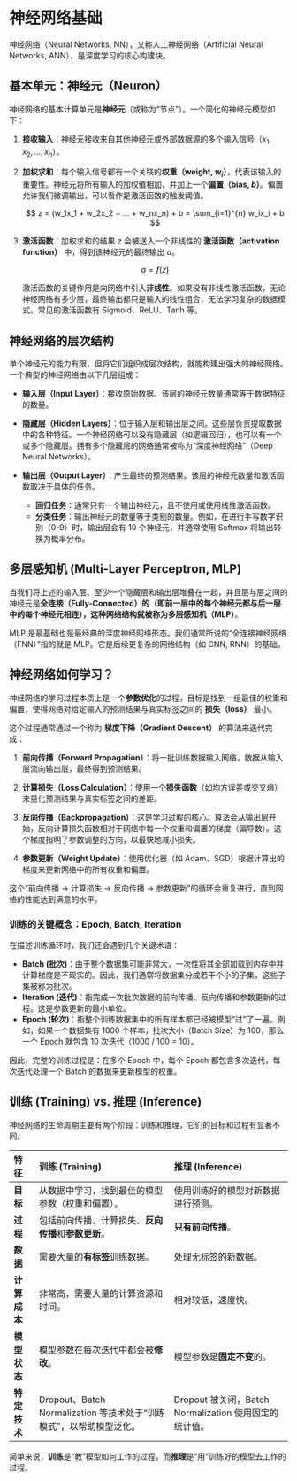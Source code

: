 # 神经网络基础

神经网络（Neural Networks, NN），又称人工神经网络（Artificial Neural Networks, ANN），是深度学习的核心构建块。

## 基本单元：神经元（Neuron）

神经网络的基本计算单元是**神经元**（或称为“节点”）。一个简化的神经元模型如下：

1.  **接收输入**：神经元接收来自其他神经元或外部数据源的多个输入信号（$x_1, x_2, ..., x_n$）。

2.  **加权求和**：每个输入信号都有一个关联的**权重（weight, $w_i$）**，代表该输入的重要性。神经元将所有输入的加权值相加，并加上一个**偏置（bias, $b$）**。偏置允许我们微调输出，可以看作是激活函数的触发阈值。

    $$ z = (w_1x_1 + w_2x_2 + ... + w_nx_n) + b = \sum_{i=1}^{n} w_ix_i + b $$

3.  **激活函数**：加权求和的结果 $z$ 会被送入一个非线性的 **激活函数（activation function）** 中，得到该神经元的最终输出 $a$。

    $$ a = f(z) $$

    激活函数的关键作用是向网络中引入**非线性**。如果没有非线性激活函数，无论神经网络有多少层，最终输出都只是输入的线性组合，无法学习复杂的数据模式。常见的激活函数有 Sigmoid、ReLU、Tanh 等。

## 神经网络的层次结构

单个神经元的能力有限，但将它们组织成层次结构，就能构建出强大的神经网络。一个典型的神经网络由以下几层组成：

-   **输入层（Input Layer）**：接收原始数据。该层的神经元数量通常等于数据特征的数量。

-   **隐藏层（Hidden Layers）**：位于输入层和输出层之间。这些层负责提取数据中的各种特征。一个神经网络可以没有隐藏层（如逻辑回归），也可以有一个或多个隐藏层。拥有多个隐藏层的网络通常被称为“深度神经网络”（Deep Neural Networks）。

-   **输出层（Output Layer）**：产生最终的预测结果。该层的神经元数量和激活函数取决于具体的任务。
    -   **回归任务**：通常只有一个输出神经元，且不使用或使用线性激活函数。
    -   **分类任务**：输出神经元的数量等于类别的数量。例如，在进行手写数字识别（0-9）时，输出层会有 10 个神经元，并通常使用 Softmax 将输出转换为概率分布。

## 多层感知机 (Multi-Layer Perceptron, MLP)

当我们将上述的输入层、至少一个隐藏层和输出层堆叠在一起，并且层与层之间的神经元是**全连接（Fully-Connected）**的（即前一层中的每个神经元都与后一层中的每个神经元相连），这种网络结构就被称为**多层感知机（MLP）**。

MLP 是最基础也是最经典的深度神经网络形态。我们通常所说的“全连接神经网络（FNN）”指的就是 MLP。它是后续更复杂的网络结构（如 CNN, RNN）的基础。

## 神经网络如何学习？

神经网络的学习过程本质上是一个**参数优化**的过程，目标是找到一组最佳的权重和偏置，使得网络对给定输入的预测结果与真实标签之间的 **损失（loss）** 最小。

这个过程通常通过一个称为 **梯度下降（Gradient Descent）** 的算法来迭代完成：

1.  **前向传播（Forward Propagation）**：将一批训练数据输入网络，数据从输入层流向输出层，最终得到预测结果。

2.  **计算损失（Loss Calculation）**：使用一个**损失函数**（如均方误差或交叉熵）来量化预测结果与真实标签之间的差距。

3.  **反向传播（Backpropagation）**：这是学习过程的核心。算法会从输出层开始，反向计算损失函数相对于网络中每一个权重和偏置的梯度（偏导数）。这个梯度指明了参数调整的方向，以最快地减小损失。

4.  **参数更新（Weight Update）**：使用优化器（如 Adam、SGD）根据计算出的梯度来更新网络中的所有权重和偏置。

这个“前向传播 -> 计算损失 -> 反向传播 -> 参数更新”的循环会重复进行，直到网络的性能达到满意的水平。

### 训练的关键概念：Epoch, Batch, Iteration

在描述训练循环时，我们还会遇到几个关键术语：

- **Batch (批次)**：由于整个数据集可能非常大，一次性将其全部加载到内存中并计算梯度是不现实的。因此，我们通常将数据集分成若干个小的子集，这些子集被称为批次。
- **Iteration (迭代)**：指完成一次批次数据的前向传播、反向传播和参数更新的过程。这是参数更新的最小单位。
- **Epoch (轮次)**：指整个训练数据集中的所有样本都已经被模型“过”了一遍。例如，如果一个数据集有 1000 个样本，批次大小（Batch Size）为 100，那么一个 Epoch 就包含 10 次迭代（1000 / 100 = 10）。

因此，完整的训练过程是：在多个 Epoch 中，每个 Epoch 都包含多次迭代，每次迭代处理一个 Batch 的数据来更新模型的权重。

## 训练 (Training) vs. 推理 (Inference)

神经网络的生命周期主要有两个阶段：训练和推理，它们的目标和过程有显著不同。

| 特征 | 训练 (Training) | 推理 (Inference) |
| :--- | :--- | :--- |
| **目标** | 从数据中学习，找到最佳的模型参数（权重和偏置）。 | 使用训练好的模型对新数据进行预测。 |
| **过程** | 包括前向传播、计算损失、**反向传播**和**参数更新**。 | **只有前向传播**。 |
| **数据** | 需要大量的**有标签**训练数据。 | 处理无标签的新数据。 |
| **计算成本**| 非常高，需要大量的计算资源和时间。 | 相对较低，速度快。 |
| **模型状态**| 模型参数在每次迭代中都会被**修改**。 | 模型参数是**固定不变**的。 |
| **特定技术**| Dropout、Batch Normalization 等技术处于“训练模式”，以帮助模型泛化。 | Dropout 被关闭，Batch Normalization 使用固定的统计值。 |

简单来说，**训练**是“教”模型如何工作的过程，而**推理**是“用”训练好的模型去工作的过程。
